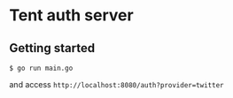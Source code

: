 # Tent auth server

## Getting started
```
$ go run main.go
```

and access `http://localhost:8080/auth?provider=twitter`
